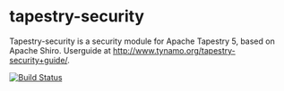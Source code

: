 tapestry-security
=================

Tapestry-security is a security module for Apache Tapestry 5, based on Apache Shiro. Userguide at http://www.tynamo.org/tapestry-security+guide/.

[![Build Status](https://travis-ci.org/tynamo/tapestry-security.svg?branch=master)](https://travis-ci.org/tynamo/tapestry-security)
